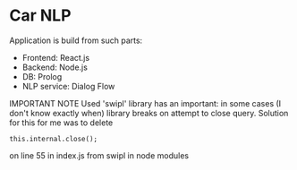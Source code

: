 # Car NLP

Application is build from such parts:
- Frontend: React.js
- Backend: Node.js
- DB: Prolog
- NLP service: Dialog Flow

IMPORTANT NOTE
Used 'swipl' library has an important: in some cases (I don't know exactly when) library breaks on attempt to close query.
Solution for this for me was to delete
```
this.internal.close();
```
on line 55 in index.js from swipl in node modules